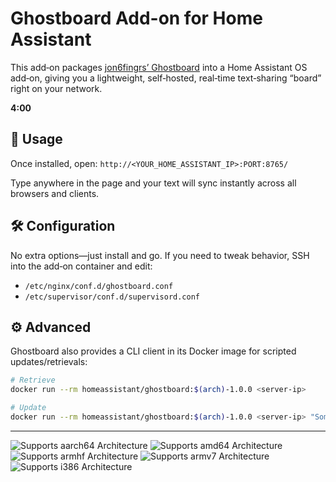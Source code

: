 <!-- README.md -->
# Ghostboard Add-on for Home Assistant

This add‑on packages [jon6fingrs’ Ghostboard](https://github.com/jon6fingrs/ghostboard) into a Home Assistant OS add‑on, giving you a lightweight, self‑hosted, real‑time text‑sharing “board” right on your network. 

**4:00**

## 🔗 Usage

Once installed, open:
`http://<YOUR_HOME_ASSISTANT_IP>:PORT:8765/`

Type anywhere in the page and your text will sync instantly across all browsers and clients.

## 🛠️ Configuration

No extra options—just install and go. If you need to tweak behavior, SSH into the add‑on container and edit:

- `/etc/nginx/conf.d/ghostboard.conf`  
- `/etc/supervisor/conf.d/supervisord.conf`

## ⚙️ Advanced

Ghostboard also provides a CLI client in its Docker image for scripted updates/retrievals:

```bash
# Retrieve
docker run --rm homeassistant/ghostboard:$(arch)-1.0.0 <server-ip>

# Update
docker run --rm homeassistant/ghostboard:$(arch)-1.0.0 <server-ip> "Some new text"
```
---

![Supports aarch64 Architecture][aarch64-shield]
![Supports amd64 Architecture][amd64-shield]
![Supports armhf Architecture][armhf-shield]
![Supports armv7 Architecture][armv7-shield]
![Supports i386 Architecture][i386-shield]

[aarch64-shield]: https://img.shields.io/badge/aarch64-yes-green.svg
[amd64-shield]: https://img.shields.io/badge/amd64-yes-green.svg
[armhf-shield]: https://img.shields.io/badge/armhf-yes-green.svg
[armv7-shield]: https://img.shields.io/badge/armv7-yes-green.svg
[i386-shield]: https://img.shields.io/badge/i386-yes-green.svg